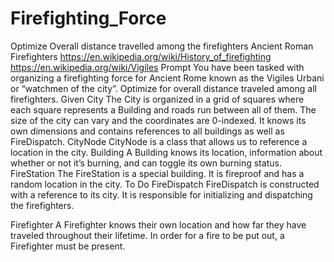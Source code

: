 # Firefighting_Force
Optimize Overall distance travelled among the firefighters
 Ancient Roman Firefighters
https://en.wikipedia.org/wiki/History_of_firefighting https://en.wikipedia.org/wiki/Vigiles
Prompt
You have been tasked with organizing a firefighting force for Ancient Rome known as the Vigiles Urbani or “watchmen of the city”.
Optimize for overall distance traveled among all firefighters.
Given
City
The City is organized in a grid of squares where each square represents a Building and roads run between all of them. The size of the city can vary and the coordinates are 0-indexed. It knows its own dimensions and contains references to all buildings as well as FireDispatch.
CityNode
CityNode is a class that allows us to reference a location in the city.
Building
A Building knows its location, information about whether or not it’s burning, and can toggle its own burning status.
FireStation
The FireStation is a special building. It is fireproof and has a random location in the city.
To Do
FireDispatch
FireDispatch is constructed with a reference to its city. It is responsible for initializing and dispatching the firefighters.
  
 Firefighter
A Firefighter knows their own location and how far they have traveled throughout their lifetime. In order for a fire to be put out, a Firefighter must be present.
